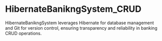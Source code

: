 # HibernateBanikngSystem_CRUD
HibernateBanikngSystem leverages Hibernate for database management and Git for version control, ensuring transparency and reliability in banking CRUD operations.
